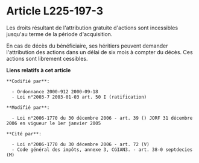 # Article L225-197-3

Les droits résultant de l'attribution gratuite d'actions sont incessibles jusqu'au terme de la période d'acquisition.

En cas de décès du bénéficiaire, ses héritiers peuvent demander l'attribution des actions dans un délai de six mois à compter
du décès. Ces actions sont librement cessibles.

**Liens relatifs à cet article**

	**Codifié par**:

	  - Ordonnance 2000-912 2000-09-18
	  - Loi n°2003-7 2003-01-03 art. 50 I (ratification)

	**Modifié par**:

	  - Loi n°2006-1770 du 30 décembre 2006 - art. 39 () JORF 31 décembre 2006 en vigueur le 1er janvier 2005

	**Cité par**:

	  - Loi n°2006-1770 du 30 décembre 2006 - art. 72 (V)
	  - Code général des impôts, annexe 3, CGIAN3. - art. 38-0 septdecies (M)
